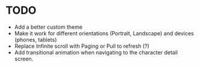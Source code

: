 # TODO

- Add a better custom theme
- Make it work for different orientations (Portrait, Landscape) and devices (phones, tablets)
- Replace Infinite scroll with Paging or Pull to refresh (?)
- Add transitional animation when navigating to the character detail screen.
